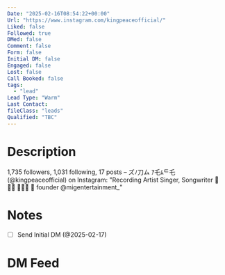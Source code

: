 ```yaml
---
Date: "2025-02-16T08:54:22+00:00"
Url: "https://www.instagram.com/kingpeaceofficial/"
Liked: false
Followed: true
DMed: false
Comment: false
Form: false
Initial DM: false
Engaged: false
Lost: false
Call Booked: false
tags:
  - "lead"
Lead Type: "Warm"
Last Contact:
fileClass: "leads"
Qualified: "TBC"
---
```

# Description
1,735 followers, 1,031 following, 17 posts – ズﾉ刀ム ｱ乇ﾑᄃ乇 (@kingpeaceofficial) on Instagram: "Recording Artist 
Singer, Songwriter
📍🇿🇲
📍🇨🇦
🏢 founder @migentertainment_"
# Notes
- [ ] Send Initial DM (@2025-02-17)
# DM Feed